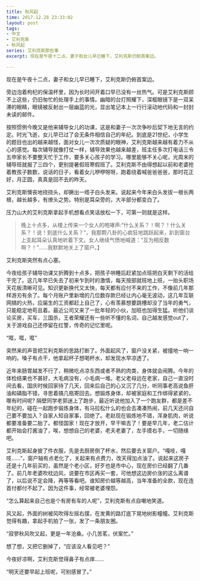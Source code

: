 ```yaml
---
title: 秋风起
time: 2017.12.28 23:33:02
layout: post
tags:
- 中文
- 艾利克斯
- 秋风起
series: 艾利克斯那些事
excerpt: 现在是午夜十二点，妻子和女儿早已睡下，艾利克斯仍俯首案边。

---
```


现在是午夜十二点，妻子和女儿早已睡下，艾利克斯仍俯首案边。

旁边泡着枸杞的保温杯里，因为长时间开着口早已没有一丝热气。可是艾利克斯顾不上这些，仍旧匆忙的处理手上的事情。幽暗的台灯照耀下，深框眼镜下是一双呆滞的眼睛，眼镜被反射出一层幽蓝的光，显出笔记本上一行行滚动地代码和一封封未读的邮件。

按照惯例今晚又是他来辅导女儿的功课，这是和妻子一次次争吵后契下地无言的约定。时光飞逝，女儿早已过了会无条件相信自己的年纪。到底是21世纪，小学生的题目也出的越来越怪，面对女儿一次次质疑的眼神，艾利克斯越来越有着力不从心的感觉。每次辅导就像打仗一样，辅导效果也越来越差，班主任多次打电话三令五申家长不要整天忙于工作，要多关心孩子的学习。哪里能够不关心呢，光周末的辅导班就报了三四个，更别提暑假班寒假班了。艾利克斯不由得想起以前和老婆抢着教孩子数数，说话的日子，看着女儿咿咿呀呀，跑着绕着喊爸爸爸爸，那时花正好，月正圆，真真是回不去的昨天。

艾利克斯懊丧地挠挠头，却撅出一绺子白头发来。说起来今年来白头发拔一根长两根，越长越多，有燎头之势。特别是耳朵旁的，大半部分都变白了。

压力山大的艾利克斯拿起手机想看点笑话放松一下，可第一则就是这样。

>
> 晚上十点多，从楼上传来一个女人的咆哮声:“什么关系？！啊？！什么关系？！说！到底什么关系？”，我那颗八卦的心疯狂地跳跃起来，趴到窗台上支起耳朵认真地听着下文。女人继续气愤地喊道：“互为相反数啊？！"……我默默地关上了窗户。】
>

艾利克斯突然有点心塞。

今夜给孩子辅导功课又折腾到十点多，把孩子哄睡后赶紧加点班把白天剩下的活给干完了。这几年早已失去了初来乍到时的激情，每天按部就班地上班，一抬头职场天花板清晰可见。知识更新换代又太快，每天都有应付不来的工作，不像前几年那样游刃有余了。每个月账户里新增的几位数存款已经让内心毫无波动，这几年互联网搞的火热，应届生的工资都赶上自己了，心有羡慕想要跳槽却没了当年的勇气，只能稳定地苟且着。最近公司又来了一批年轻的小伙，加班也加得生猛。听他们谈论买房，买车，三国杀，王者荣耀还有一些听不懂的名词，自己越发感觉out了，关于游戏自己还停留在红警，传奇的记忆里呢。

“哐，哐，哐”

突然来的声音把艾利克斯的思路打断了。外面起风了，窗户没关紧，被撞地一响一响的。嗓子有点干，他拿起杯子想喝杯水，却发现水早凉透了。

近年来肠胃越发不行了，稍微吃点凉东西或者不熟的肉类，身体就会闹腾。今年的体检结果也不甚好，大毛病没有，小毛病一堆。老父老母远在老家，自己一直没时间去看，国庆时候回家待了几天，回来后自己的心又沉了几分，听同事老高说鱼肝油和磷脂不错，寻思着搞几瓶寄回去。想锻炼身体，却被家庭和工作绑得紧紧的，哪有时间呢? 隔壁同学老郭迷上了跑步，最近听说他加入了一个跑友群，都是差不年纪的，碰在一起跑步锻炼身体，有马拉松什么的也会去凑凑热闹，前几天还问自己要不要加入？自家人知自家事，回绝了。老赵现在锻炼地不错，浑身肌肉，听说都要准备要二胎了。都怪国家！现在才放开，早干嘛去了！要是早几年，老二估计都开始会打酱油了，唉，想想自己的老婆，老夫老妻了，左手摸右手，一切随缘吧。

艾利克斯起身披了件衣服，先是去厨房倒了杯水，然后要去关窗户。“嘎吱，嘎吱......”，窗户轴有点老化了，关起来有点费力，改天得加点油了。说起来这房子还是十几年前买的，虽然是个老小区，好歹也是市中心，现在房价已经翻了几番了。前几年老婆吹枕边风，说要在市区再买一套，可他想这边房价涨的这么离谱了，以后说不定会降，再等等看吧。谁知房价越等越高，当年准备的全款，现在连首付都付不起了。因为这件事，经常被老婆埋怨。

“怎么算起来自己也是个有房有车的人呢”，艾利克斯有点自嘲地笑道。

风又起，外面的树被风吹得左摇右摆，在发黄的路灯底下晃地树影幢幢。艾利克斯觉得有趣，拿起手机拍了一张，发了一条朋友圈。

“寂寥秋风吹又起，更是一年沧桑。小几苦茗，伏案忙。”

想了想，又把它删掉了，“应该没人看见吧？”

今夜好凉啊，艾利克斯觉得鼻子有点痒......

“明天还要早起上班呢，可别感冒了。”
